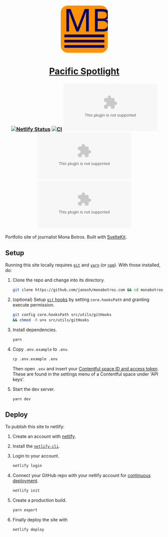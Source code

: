 <p align="center">
  <a href="http://monabotros.com"><img src="static/favicon.svg" alt="Favicon" width=150></a>
</p>

<h1 align="center">
  <a href="http://monabotros.com">Pacific Spotlight</a>
</h1>

<h3 align="center">

[![Netlify Status](https://api.netlify.com/api/v1/badges/209f70e1-0a07-4d82-b642-55c77f2af40f/deploy-status)](https://app.netlify.com/sites/monabotros/deploys)
[![CI](https://github.com/janosh/monabotros.com/workflows/CI/badge.svg)](https://github.com/janosh/monabotros.com/actions)
[![License](https://img.shields.io/github/license/janosh/monabotros.com?label=License)](/license)
![GitHub repo size](https://img.shields.io/github/repo-size/janosh/monabotros.com?label=Repo+Size)
[![GitHub last commit](https://img.shields.io/github/last-commit/janosh/monabotros.com?label=Last+Commit)](https://github.com/janosh/monabotros.com/commits/main)

</h3>

Portfolio site of journalist Mona Botros. Built with [SvelteKit](https://github.com/sveltejs/kit).

## Setup

Running this site locally requires [`git`](https://git-scm.com) and [`yarn`](https://yarnpkg.com) (or [`npm`](https://npmjs.com)). With those installed, do:

1. Clone the repo and change into its directory.

   ```sh
   git clone https://github.com/janosh/monabotros.com && cd monabotros.com
   ```

2. (optional) Setup [`git` hooks](https://git-scm.com/book/en/v2/Customizing-Git-Git-Hooks) by setting `core.hooksPath` and granting execute permission.

   ```sh
   git config core.hooksPath src/utils/gitHooks
   && chmod -R u+x src/utils/gitHooks
   ```

3. Install dependencies.

   ```sh
   yarn
   ```

4. Copy `.env.example` to `.env`.

   ```sh
   cp .env.example .env
   ```

   Then open `.env` and insert your [Contentful space ID and access token](https://contentful.com/developers/docs/references/authentication). These are found in the settings menu of a Contentful space under 'API keys'.

5. Start the dev server.

   ```sh
   yarn dev
   ```

## Deploy

To publish this site to netlify:

1. Create an account with [netlify](https://netlify.com).
2. Install the [`netlify-cli`](https://netlify.com/docs/cli).
3. Login to your account.

   ```sh
   netlify login
   ```

4. Connect your GitHub repo with your netlify account for [continuous deployment](https://netlify.com/docs/cli/#continuous-deployment).

   ```sh
   netlify init
   ```

5. Create a production build.

   ```sh
   yarn export
   ```

6. Finally deploy the site with

   ```sh
   netlify deploy
   ```
